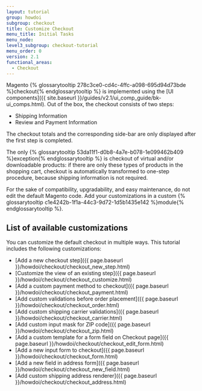 ```yaml
---
layout: tutorial
group: howdoi
subgroup: checkout
title: Customize Checkout
menu_title: Initial Tasks
menu_node:
level3_subgroup: checkout-tutorial
menu_order: 0
version: 2.1
functional_areas:
  - Checkout
---
```


Magento {% glossarytooltip 278c3ce0-cd4c-4ffc-a098-695d94d73bde %}checkout{% endglossarytooltip %} is implemented using the [UI components]({{ site.baseurl }}/guides/v2.1/ui_comp_guide/bk-ui_comps.html).
Out of the box, the checkout consists of two steps:

 - Shipping Information
 - Review and Payment Information

The checkout totals and the corresponding side-bar are only displayed after the first step is completed.

The only {% glossarytooltip 53da11f1-d0b8-4a7e-b078-1e099462b409 %}exception{% endglossarytooltip %} is checkout of virtual and/or downloadable products: if there are only these  types of products in the shopping cart, checkout is automatically transformed to one-step procedure, because shipping information is not required.

<div class="bs-callout bs-callout-info" id="info" markdown="1">
For the sake of compatibility, upgradability, and easy maintenance, do not edit the default Magento code. Add your customizations in a custom {% glossarytooltip c1e4242b-1f1a-44c3-9d72-1d5b1435e142 %}module{% endglossarytooltip %}.
</div>

## List of available customizations

You can customize the default checkout in multiple ways. This tutorial includes the following customizations:

 - [Add a new checkout step]({{ page.baseurl }}/howdoi/checkout/checkout_new_step.html)
 - [Customize the view of an existing step]({{ page.baseurl }}/howdoi/checkout/checkout_customize.html)
 - [Add a custom payment method to checkout]({{ page.baseurl }}/howdoi/checkout/checkout_payment.html)
 - [Add custom validations before order placement]({{ page.baseurl }}/howdoi/checkout/checkout_order.html)
 - [Add custom shipping carrier validations]({{ page.baseurl }}/howdoi/checkout/checkout_carrier.html)
 - [Add custom input mask for ZIP code]({{ page.baseurl }}/howdoi/checkout/checkout_zip.html)
 - [Add a custom template for a form field on Checkout page]({{ page.baseurl }}/howdoi/checkout/checkout_edit_form.html)
 - [Add a new input form to checkout]({{ page.baseurl }}/howdoi/checkout/checkout_form.html)
 - [Add a new field in address form]({{ page.baseurl }}/howdoi/checkout/checkout_new_field.html)
 - [Add custom shipping address renderer]({{ page.baseurl }}/howdoi/checkout/checkout_address.html)
